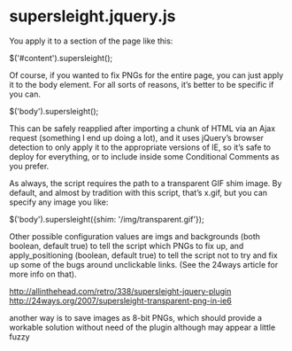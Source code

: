 # supersleight.jquery.js

You apply it to a section of the page like this:

$('#content').supersleight();

Of course, if you wanted to fix PNGs for the entire page, you can just apply it to the body element. For all sorts of reasons, it’s better to be specific if you can.

$('body').supersleight();

This can be safely reapplied after importing a chunk of HTML via an Ajax request (something I end up doing a lot), and it uses jQuery’s browser detection to only apply it to the appropriate versions of IE, so it’s safe to deploy for everything, or to include inside some Conditional Comments as you prefer.

As always, the script requires the path to a transparent GIF shim image. By default, and almost by tradition with this script, that’s x.gif, but you can specify any image you like:

$('body').supersleight({shim: '/img/transparent.gif'});

Other possible configuration values are imgs and backgrounds (both boolean, default true) to tell the script which PNGs to fix up, and apply_positioning (boolean, default true) to tell the script not to try and fix up some of the bugs around unclickable links. (See the 24ways article for more info on that).

http://allinthehead.com/retro/338/supersleight-jquery-plugin
http://24ways.org/2007/supersleight-transparent-png-in-ie6

another way is to save images as 8-bit PNGs, which should provide a workable solution without need of the plugin although may appear a little fuzzy
